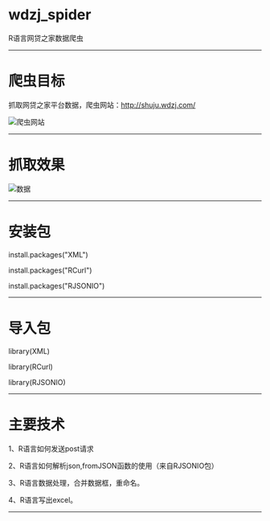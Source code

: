 # wdzj_spider
R语言网贷之家数据爬虫

----------------------------------------------------------------------------------------------------------------------------------------
# 爬虫目标

抓取网贷之家平台数据，爬虫网站：http://shuju.wdzj.com/

![爬虫网站](https://github.com/laidefa/wdzj_spider/raw/master/resource/web.png)

----------------------------------------------------------------------------------------------------------------------------------------
# 抓取效果

![数据](https://github.com/laidefa/wdzj_spider/raw/master/resource/result.png)

----------------------------------------------------------------------------------------------------------------------------------------
# 安装包

install.packages("XML")

install.packages("RCurl")

install.packages("RJSONIO")

----------------------------------------------------------------------------------------------------------------------------------------
# 导入包

library(XML)

library(RCurl)

library(RJSONIO)

----------------------------------------------------------------------------------------------------------------------------------------
# 主要技术
1、R语言如何发送post请求

2、R语言如何解析json,fromJSON函数的使用（来自RJSONIO包）

3、R语言数据处理，合并数据框，重命名。

4、R语言写出excel。

---------------------------------------------------------------------------------------------------------------------------------------




